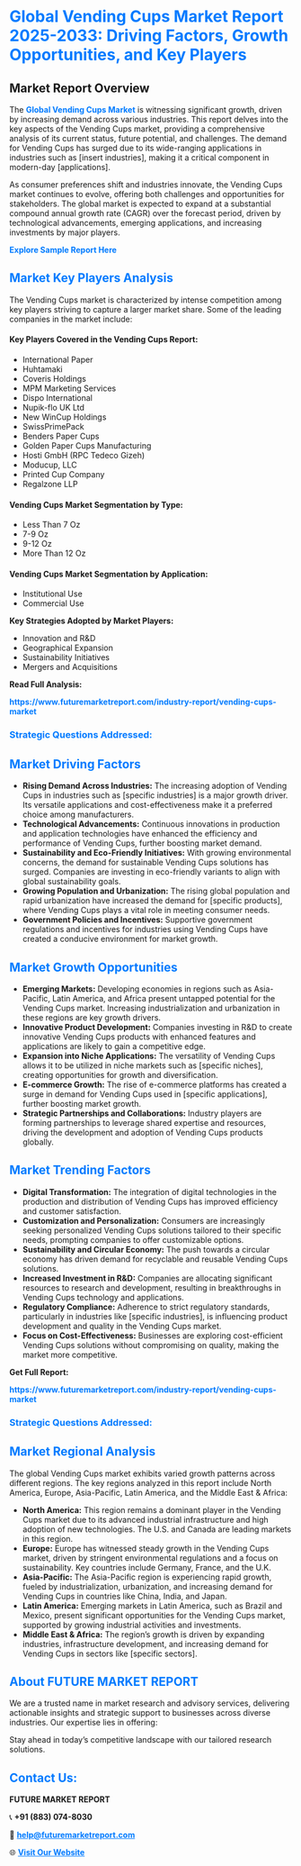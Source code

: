 <h1 style="color: #007BFF;">Global Vending Cups Market Report 2025-2033: Driving Factors, Growth Opportunities, and Key Players</h1>

<section id="overview">
<h2>Market Report Overview</h2>
<p>The <a href="https://www.futuremarketreport.com/industry-report/vending-cups-market" style="color: #007BFF; text-decoration: none;"><strong>Global Vending Cups Market</strong></a> is witnessing significant growth, driven by increasing demand across various industries. This report delves into the key aspects of the Vending Cups market, providing a comprehensive analysis of its current status, future potential, and challenges. The demand for Vending Cups has surged due to its wide-ranging applications in industries such as [insert industries], making it a critical component in modern-day [applications].</p>
<p>As consumer preferences shift and industries innovate, the Vending Cups market continues to evolve, offering both challenges and opportunities for stakeholders. The global market is expected to expand at a substantial compound annual growth rate (CAGR) over the forecast period, driven by technological advancements, emerging applications, and increasing investments by major players.</p>
</section>

<section id="overview">
<p><a href="https://www.futuremarketreport.com/request-sample/reportId=61959" style="color: #007BFF; text-decoration: none;"><strong>Explore Sample Report Here</strong></a></p>
</section>

<section id="key-players">
<h2 style="color: #007BFF;">Market Key Players Analysis</h2>
<p>The Vending Cups market is characterized by intense competition among key players striving to capture a larger market share. Some of the leading companies in the market include:</p>
<h4>Key Players Covered in the Vending Cups Report:</h4>
<ul><li>International Paper</li><li>Huhtamaki</li><li>Coveris Holdings</li><li>MPM Marketing Services</li><li>Dispo International</li><li>Nupik-flo UK Ltd</li><li>New WinCup Holdings</li><li>SwissPrimePack</li><li>Benders Paper Cups</li><li>Golden Paper Cups Manufacturing</li><li>Hosti GmbH (RPC Tedeco Gizeh)</li><li>Moducup, LLC</li><li>Printed Cup Company</li><li>Regalzone LLP</li></ul>
<h4>Vending Cups Market Segmentation by Type:</h4>
<ul><li>Less Than 7 Oz</li><li>7-9 Oz</li><li>9-12 Oz</li><li>More Than 12 Oz</li></ul>

<h4>Vending Cups Market Segmentation by Application:</h4>
<ul><li>Institutional Use</li><li>Commercial Use</li></ul>
<p><strong>Key Strategies Adopted by Market Players:</strong></p>
<ul>
<li>Innovation and R&D</li>
<li>Geographical Expansion</li>
<li>Sustainability Initiatives</li>
<li>Mergers and Acquisitions</li>
</ul>
</section>

<section>
<p><strong>Read Full Analysis: </strong></p><a href="https://www.futuremarketreport.com/industry-report/vending-cups-market" style="color: #007BFF; text-decoration: none;"><strong>https://www.futuremarketreport.com/industry-report/vending-cups-market</strong></a>
<h3 style="color: #007BFF;">Strategic Questions Addressed:</h3>
</section>

<section id="driving-factors">
<h2 style="color: #007BFF;">Market Driving Factors</h2>
<ul>
<li><strong>Rising Demand Across Industries:</strong> The increasing adoption of Vending Cups in industries such as [specific industries] is a major growth driver. Its versatile applications and cost-effectiveness make it a preferred choice among manufacturers.</li>
<li><strong>Technological Advancements:</strong> Continuous innovations in production and application technologies have enhanced the efficiency and performance of Vending Cups, further boosting market demand.</li>
<li><strong>Sustainability and Eco-Friendly Initiatives:</strong> With growing environmental concerns, the demand for sustainable Vending Cups solutions has surged. Companies are investing in eco-friendly variants to align with global sustainability goals.</li>
<li><strong>Growing Population and Urbanization:</strong> The rising global population and rapid urbanization have increased the demand for [specific products], where Vending Cups plays a vital role in meeting consumer needs.</li>
<li><strong>Government Policies and Incentives:</strong> Supportive government regulations and incentives for industries using Vending Cups have created a conducive environment for market growth.</li>
</ul>
</section>

<section id="growth-opportunities">
<h2 style="color: #007BFF;">Market Growth Opportunities</h2>
<ul>
<li><strong>Emerging Markets:</strong> Developing economies in regions such as Asia-Pacific, Latin America, and Africa present untapped potential for the Vending Cups market. Increasing industrialization and urbanization in these regions are key growth drivers.</li>
<li><strong>Innovative Product Development:</strong> Companies investing in R&D to create innovative Vending Cups products with enhanced features and applications are likely to gain a competitive edge.</li>
<li><strong>Expansion into Niche Applications:</strong> The versatility of Vending Cups allows it to be utilized in niche markets such as [specific niches], creating opportunities for growth and diversification.</li>
<li><strong>E-commerce Growth:</strong> The rise of e-commerce platforms has created a surge in demand for Vending Cups used in [specific applications], further boosting market growth.</li>
<li><strong>Strategic Partnerships and Collaborations:</strong> Industry players are forming partnerships to leverage shared expertise and resources, driving the development and adoption of Vending Cups products globally.</li>
</ul>
</section>

<section id="trending-factors">
<h2 style="color: #007BFF;">Market Trending Factors</h2>
<ul>
<li><strong>Digital Transformation:</strong> The integration of digital technologies in the production and distribution of Vending Cups has improved efficiency and customer satisfaction.</li>
<li><strong>Customization and Personalization:</strong> Consumers are increasingly seeking personalized Vending Cups solutions tailored to their specific needs, prompting companies to offer customizable options.</li>
<li><strong>Sustainability and Circular Economy:</strong> The push towards a circular economy has driven demand for recyclable and reusable Vending Cups solutions.</li>
<li><strong>Increased Investment in R&D:</strong> Companies are allocating significant resources to research and development, resulting in breakthroughs in Vending Cups technology and applications.</li>
<li><strong>Regulatory Compliance:</strong> Adherence to strict regulatory standards, particularly in industries like [specific industries], is influencing product development and quality in the Vending Cups market.</li>
<li><strong>Focus on Cost-Effectiveness:</strong> Businesses are exploring cost-efficient Vending Cups solutions without compromising on quality, making the market more competitive.</li>
</ul>
</section>

<section>
<p><strong>Get Full Report: </strong></p><a href="https://www.futuremarketreport.com/industry-report/vending-cups-market" style="color: #007BFF; text-decoration: none;"><strong>https://www.futuremarketreport.com/industry-report/vending-cups-market</strong></a>
<h3 style="color: #007BFF;">Strategic Questions Addressed:</h3>
</section>


<section id="regional-analysis">
<h2 style="color: #007BFF;">Market Regional Analysis</h2>
<p>The global Vending Cups market exhibits varied growth patterns across different regions. The key regions analyzed in this report include North America, Europe, Asia-Pacific, Latin America, and the Middle East & Africa:</p>
<ul>
<li><strong>North America:</strong> This region remains a dominant player in the Vending Cups market due to its advanced industrial infrastructure and high adoption of new technologies. The U.S. and Canada are leading markets in this region.</li>
<li><strong>Europe:</strong> Europe has witnessed steady growth in the Vending Cups market, driven by stringent environmental regulations and a focus on sustainability. Key countries include Germany, France, and the U.K.</li>
<li><strong>Asia-Pacific:</strong> The Asia-Pacific region is experiencing rapid growth, fueled by industrialization, urbanization, and increasing demand for Vending Cups in countries like China, India, and Japan.</li>
<li><strong>Latin America:</strong> Emerging markets in Latin America, such as Brazil and Mexico, present significant opportunities for the Vending Cups market, supported by growing industrial activities and investments.</li>
<li><strong>Middle East & Africa:</strong> The region’s growth is driven by expanding industries, infrastructure development, and increasing demand for Vending Cups in sectors like [specific sectors].</li>
</ul>
</section>

<footer>
<h2 style="color: #007BFF;">About FUTURE MARKET REPORT</h2>
<p>We are a trusted name in market research and advisory services, delivering actionable insights and strategic support to businesses across diverse industries. Our expertise lies in offering:</p>

<p>Stay ahead in today’s competitive landscape with our tailored research solutions.</p>

<h2 style="color: #007BFF;">Contact Us:</h2>
<p><strong>FUTURE MARKET REPORT</strong></p>
<p>📞 <strong>+91 (883) 074-8030</strong></p>
<p>📧 <strong><a href="mailto:help@futuremarketreport.com" style="color: #007BFF;">help@futuremarketreport.com</a></strong></p>
<p>🌐 <strong><a href="https://www.futuremarketreport.com/" style="color: #007BFF;">Visit Our Website</a></strong></p>
</footer>
